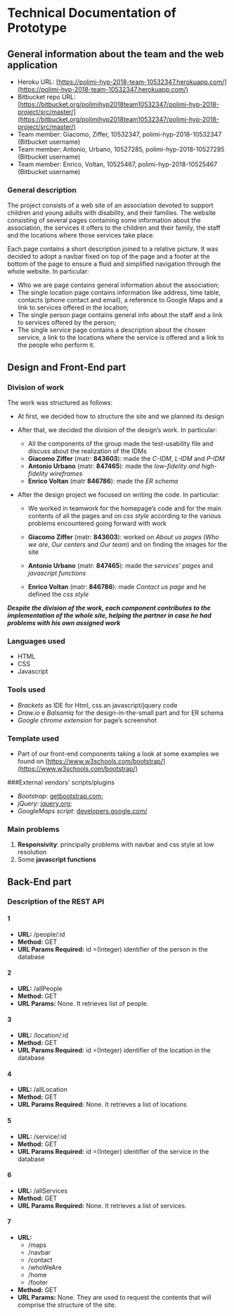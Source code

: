 # Technical Documentation of Prototype

## General information about the team and the web application

* Heroku URL:  [https://polimi-hyp-2018-team-10532347.herokuapp.com/](https://polimi-hyp-2018-team-10532347.herokuapp.com/)
* Bitbucket repo URL: [https://bitbucket.org/polimihyp2018team10532347/polimi-hyp-2018-project/src/master/](https://bitbucket.org/polimihyp2018team10532347/polimi-hyp-2018-project/src/master/)
* Team member: Giacomo, Ziffer, 10532347, polimi-hyp-2018-10532347 (Bitbucket username)
* Team member: Antonio, Urbano, 10527285, polimi-hyp-2018-10527285 (Bitbucket username)
* Team member: Enrico, Voltan, 10525467, polimi-hyp-2018-10525467 (Bitbucket username)

### General description

The project consists of a web site of an association devoted to support children and young adults with disability, and their families.
The website consisting of several pages containing some information about the association, the services it offers to the children and their family, the staff and the locations where those services take place.

Each page contains a short description joined to a relative picture. 
It was decided to adopt a navbar fixed on top of the page and a footer at the bottom of the page to ensure a fluid and simplified navigation through the whole website.
In particular:

* Who we are page contains general information about the association;
* The single location page contains information like address, time table, contacts (phone contact and email), a reference to Google Maps and a link to services offered in the location;
* The single person page contains general info about the staff and a link to services offered by the person;
* The single service page contains a description about the chosen service, a link to the locations where the service is offered and a link to the people who perform it.

## Design and Front-End part

### Division of work

The work was structured as follows:

* At first, we decided how to structure the site and we planned its design
* After that, we decided the division of the design’s work. In particular:

    * All the components of the group made the test-usability file and discuss about the realization of the IDMs 
    * **Giacomo Ziffer** (matr: **843603**): made the _C-IDM_, _L-IDM_ and _P-IDM_
    * **Antonio Urbano** (matr: **847465**): made the _low-fidelity and high-fidelity wireframes_
    * **Enrico Voltan** (matr **846786**): made the _ER schema_
    
* After the design project we focused on writing the code. In particular:

    * We worked in teamwork for the homepage’s code and for the main contents of all the pages and on _css style_ according to the various problems encountered going forward with work

    * **Giacomo Ziffer** (matr: **843603**): worked on _About us pages_ (_Who we are_, _Our centers_ and _Our team_) and on finding the images for the site
    * **Antonio Urbano** (matr: **847465**): made the _services’ pages_ and _javascript functions_
    * **Enrico Voltan** (matr: **846786**): made _Contact us page_ and he defined the _css style_
    
**_Despite the division of the work, each component contributes to the implementation of the whole site, helping the partner in case he had problems with his own assigned work_**

### Languages used

* HTML
* CSS
* Javascript

### Tools used

* _Brackets_ as IDE for Html, css an javascript/jquery code
* _Draw.io_ e _Balsamiq_ for the design-in-the-small part and for ER schema
* _Google chrome extension_ for page’s screenshot

### Template used

* Part of our front-end components taking a look at some examples we found on [https://www.w3schools.com/bootstrap/](https://www.w3schools.com/bootstrap/)

###External vendors' scripts/plugins
* _Bootstrap:_ [getbootstrap.com](https://getbootstrap.com);
* _jQuery:_ [jquery.org](https://jquery.org);
* _GoogleMaps script_: [developers.google.com/](https://developers.google.com/maps/documentation/javascript/examples/)

### Main problems

1. **Responsivity**: principally problems with navbar and css style at low resolution
2. Some **javascript functions**

## Back-End part

### Description of the REST API

#### 1

* **URL:** /people/:id  
* **Method:** GET
* **URL Params Required:** id =(Integer) identifier of the person in the database

#### 2

* **URL:** /allPeople  
* **Method:** GET
* **URL Params:** None. It retrieves list of people.

#### 3

* **URL:** /location/:id 
* **Method:** GET
* **URL Params Required:** id =(Integer) identifier of the location in the database

#### 4

* **URL:** /allLocation  
* **Method:** GET
* **URL Params Required:** None. It retrieves a list of locations

#### 5

* **URL:** /service/:id
* **Method:** GET
* **URL Params Required:** id =(Integer) identifier of the service in the database

#### 6

* **URL:** /allServices
* **Method:** GET
* **URL Params Required:** None. It retrieves a list of services.

#### 7

* **URL:**
    * /maps
    * /navbar
    * /contact
    * /whoWeAre
    * /home
    * /footer
* **Method:** GET
* **URL Params:** None. They are used to request the contents that will comprise the structure of the site.
